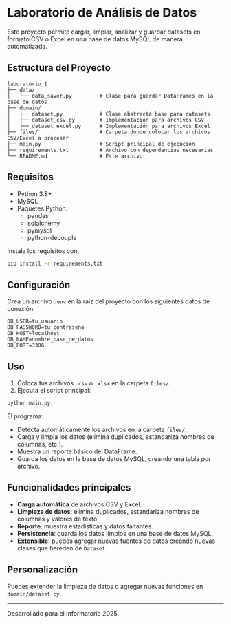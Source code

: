 # Laboratorio de Análisis de Datos

Este proyecto permite cargar, limpiar, analizar y guardar datasets en formato CSV o Excel en una base de datos MySQL de manera automatizada.

## Estructura del Proyecto

```
laboratorio_1
├── data/
│   └── data_saver.py         # Clase para guardar DataFrames en la base de datos
├── domain/
│   ├── dataset.py            # Clase abstracta base para datasets
│   ├── dataset_csv.py        # Implementación para archivos CSV
│   └── dataset_excel.py      # Implementación para archivos Excel
├── files/                    # Carpeta donde colocar los archivos CSV/Excel a procesar
├── main.py                   # Script principal de ejecución
├── requirements.txt          # Archivo con dependencias necesarias
└── README.md                 # Este archivo
```

## Requisitos

- Python 3.8+
- MySQL
- Paquetes Python:
  - pandas
  - sqlalchemy
  - pymysql
  - python-decouple

Instala los requisitos con:

```bash
pip install -r requirements.txt
```

## Configuración

Crea un archivo `.env` en la raíz del proyecto con los siguientes datos de conexión:

```
DB_USER=tu_usuario
DB_PASSWORD=tu_contraseña
DB_HOST=localhost
DB_NAME=nombre_base_de_datos
DB_PORT=3306
```

## Uso

1. Coloca tus archivos `.csv` o `.xlsx` en la carpeta `files/`.
2. Ejecuta el script principal:

```bash
python main.py
```

El programa:
- Detecta automáticamente los archivos en la carpeta `files/`.
- Carga y limpia los datos (elimina duplicados, estandariza nombres de columnas, etc.).
- Muestra un reporte básico del DataFrame.
- Guarda los datos en la base de datos MySQL, creando una tabla por archivo.

## Funcionalidades principales

- **Carga automática** de archivos CSV y Excel.
- **Limpieza de datos**: elimina duplicados, estandariza nombres de columnas y valores de texto.
- **Reporte**: muestra estadísticas y datos faltantes.
- **Persistencia**: guarda los datos limpios en una base de datos MySQL.
- **Extensible**: puedes agregar nuevas fuentes de datos creando nuevas clases que hereden de `Dataset`.

## Personalización

Puedes extender la limpieza de datos o agregar nuevas funciones en `domain/dataset.py`.


---

Desarrollado para el Informatorio 2025.